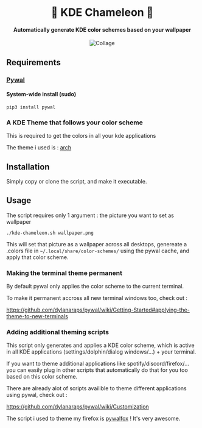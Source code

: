 <div align="center">

# 🦎 KDE Chameleon 🦎

#### Automatically generate KDE color schemes based on your wallpaper
  
![Collage](https://i.imgur.com/LaTxnTk.jpg)
 
  
</div>

## Requirements 

### [Pywal](https://github.com/dylanaraps/pywal)

#### System-wide install (sudo)

  `pip3 install pywal`

### A KDE Theme that follows your color scheme 
This is required to get the colors in all your kde applications 

The theme i used is : [arch](https://store.kde.org/p/1540630)

## Installation 
Simply copy or clone the script, and make it executable.

## Usage 
The script requires only 1 argument : the picture you want to set as wallpaper

`./kde-chameleon.sh wallpaper.png`

This will set that picture as a wallpaper across all desktops, genereate a .colors file in `~/.local/share/color-schemes/` using the pywal cache, and apply that color scheme.

### Making the terminal theme permanent
By default pywal only applies the color scheme to the current terminal.

To make it permanent accross all new terminal windows too, check out : 

https://github.com/dylanaraps/pywal/wiki/Getting-Started#applying-the-theme-to-new-terminals 

### Adding additional theming scripts 
This script only generates and applies a KDE color scheme, which is active in all KDE applications (settings/dolphin/dialog windows/...) + your terminal.

If you want to theme additional applications like spotify/discord/firefox/... 
you can easily plug in other scripts that automatically do that for you too based on this color scheme.

There are already alot of scripts availible to theme different applications using pywal, check out : 

https://github.com/dylanaraps/pywal/wiki/Customization

The script i used to theme my firefox is [pywalfox](https://github.com/Frewacom/pywalfox) ! It's very awesome.







